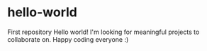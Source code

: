 # hello-world
First repository
Hello world! I'm looking for meaningful projects to collaborate on. Happy coding everyone :)  
